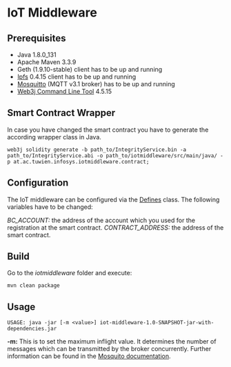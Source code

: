 # IoT Middleware

## Prerequisites
- Java 1.8.0_131
- Apache Maven 3.3.9
- Geth (1.9.10-stable) client has to be up and running
- [Ipfs](https://ipfs.io/) 0.4.15 client has to be up and running
- [Mosquitto](https://mosquitto.org/) (MQTT v3.1 broker) has to be up and running
- [Web3j Command Line Tool](https://github.com/web3j/web3j-cli) 4.5.15

## Smart Contract Wrapper
In case you have changed the smart contract you have to generate the according wrapper class in Java.
```shell
web3j solidity generate -b path_to/IntegrityService.bin -a path_to/IntegrityService.abi -o path_to/iotmiddleware/src/main/java/ -p at.ac.tuwien.infosys.iotmiddleware.contract;
```

## Configuration
The IoT middleware can be configured via the [Defines](./src/main/java/at/ac/tuwien/infosys/iotmiddleware/utils/Defines.java) 
class. The following variables have to be changed:

*BC_ACCOUNT:* the address of the account which you used for the registration at the smart contract.
*CONTRACT_ADDRESS:* the address of the smart contract.

## Build
Go to the *iotmiddleware* folder and execute:
```shell
mvn clean package
```

## Usage
```shell
USAGE: java -jar [-m <value>] iot-middleware-1.0-SNAPSHOT-jar-with-dependencies.jar
```

**-m:** This is to set the maximum inflight value. It determines the number of messages which can be transmitted by the 
broker concurrently. Further information can be found in the [Mosquito documentation](https://mosquitto.org/man/mosquitto-conf-5.html).
